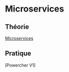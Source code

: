 # Microservices

## Théorie
[Microservices](../supports/microservice.md)

## Pratique
[Powercher V1]
